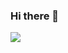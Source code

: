 ### Hi there 👋


![](https://komarev.com/ghpvc/?username=renadarif&color=ff69b4)
<!--
Here are some ideas to get you started:

- 🌱 I’m currently learning more skills and working on several projects.
- 👯 I’m looking to collaborate on any project 
- 💬 Ask me about Progamming & AR & 
- ⚡ Fun fact: 
-->
